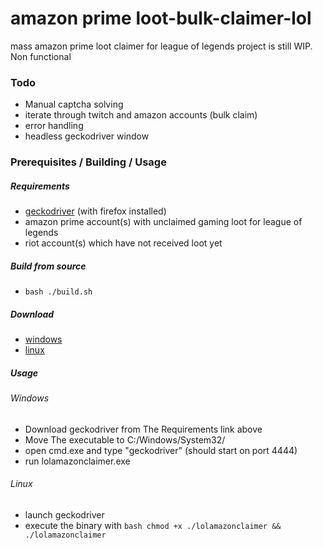 # amazon prime loot-bulk-claimer-lol

mass amazon prime loot claimer for league of legends
project is still WIP. Non functional

### Todo

- Manual captcha solving
- iterate through twitch and amazon accounts (bulk claim)
- error handling
- headless geckodriver window

### Prerequisites / Building / Usage

##### Requirements

- [geckodriver](https://github.com/mozilla/geckodriver/releases) (with firefox installed)
- amazon prime account(s) with unclaimed gaming loot for league of legends
- riot account(s) which have not received loot yet

##### Build from source

- `bash ./build.sh`

##### Download

- [windows](/out/geckodriver.exe)
- [linux](/out/geckodriver)

##### Usage

###### Windows

- Download geckodriver from The Requirements link above
- Move The executable to C:/Windows/System32/
- open cmd.exe and type "geckodriver" (should start on port 4444)
- run lolamazonclaimer.exe

###### Linux

- launch geckodriver
- execute the binary with `bash chmod +x ./lolamazonclaimer && ./lolamazonclaimer`
